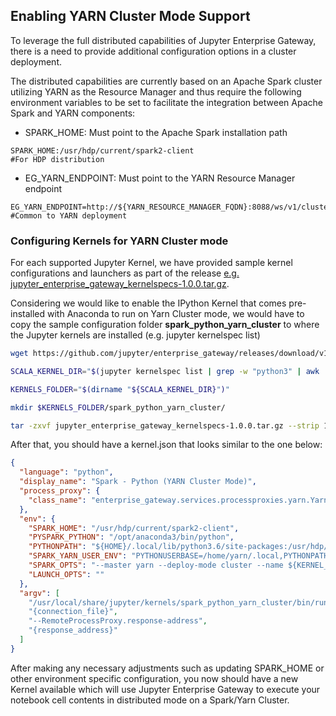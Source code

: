 ## Enabling YARN Cluster Mode Support

To leverage the full distributed capabilities of Jupyter Enterprise Gateway, there is a need to
provide additional configuration options in a cluster deployment.

The distributed capabilities are currently based on an Apache Spark cluster utilizing YARN as the
Resource Manager and thus require the following environment variables to be set to facilitate the
integration between Apache Spark and YARN components:

* SPARK_HOME: Must point to the Apache Spark installation path
```
SPARK_HOME:/usr/hdp/current/spark2-client                            #For HDP distribution
```

* EG_YARN_ENDPOINT: Must point to the YARN Resource Manager endpoint
```
EG_YARN_ENDPOINT=http://${YARN_RESOURCE_MANAGER_FQDN}:8088/ws/v1/cluster #Common to YARN deployment
``` 

### Configuring Kernels for YARN Cluster mode

For each supported Jupyter Kernel, we have provided sample kernel configurations and launchers as part of the release
[e.g. jupyter_enterprise_gateway_kernelspecs-1.0.0.tar.gz](https://github.com/jupyter/enterprise_gateway/releases/download/v1.0.0/jupyter_enterprise_gateway_kernelspecs-1.0.0.tar.gz).

Considering we would like to enable the IPython Kernel that comes pre-installed with Anaconda to run on Yarn Cluster mode, we
would have to copy the sample configuration folder **spark_python_yarn_cluster** to where the Jupyter kernels are installed 
(e.g. jupyter kernelspec list)

``` Bash
wget https://github.com/jupyter/enterprise_gateway/releases/download/v1.0.0/jupyter_enterprise_gateway_kernelspecs-1.0.0.tar.gz

SCALA_KERNEL_DIR="$(jupyter kernelspec list | grep -w "python3" | awk '{print $2}')"

KERNELS_FOLDER="$(dirname "${SCALA_KERNEL_DIR}")"

mkdir $KERNELS_FOLDER/spark_python_yarn_cluster/

tar -zxvf jupyter_enterprise_gateway_kernelspecs-1.0.0.tar.gz --strip 1 --directory $KERNELS_FOLDER/spark_python_yarn_cluster/ spark_python_yarn_cluster/

```

After that, you should have a kernel.json that looks similar to the one below:

```json
{
  "language": "python",
  "display_name": "Spark - Python (YARN Cluster Mode)",
  "process_proxy": {
    "class_name": "enterprise_gateway.services.processproxies.yarn.YarnClusterProcessProxy"
  },
  "env": {
    "SPARK_HOME": "/usr/hdp/current/spark2-client",
    "PYSPARK_PYTHON": "/opt/anaconda3/bin/python",
    "PYTHONPATH": "${HOME}/.local/lib/python3.6/site-packages:/usr/hdp/current/spark2-client/python:/usr/hdp/current/spark2-client/python/lib/py4j-0.10.4-src.zip",
    "SPARK_YARN_USER_ENV": "PYTHONUSERBASE=/home/yarn/.local,PYTHONPATH=${HOME}/.local/lib/python3.6/site-packages:/usr/hdp/current/spark2-client/python:/usr/hdp/current/spark2-client/python/lib/py4j-0.10.4-src.zip,PATH=/opt/anaconda2/bin:$PATH",
    "SPARK_OPTS": "--master yarn --deploy-mode cluster --name ${KERNEL_ID:-ERROR__NO__KERNEL_ID} --conf spark.yarn.submit.waitAppCompletion=false",
    "LAUNCH_OPTS": ""
  },
  "argv": [
    "/usr/local/share/jupyter/kernels/spark_python_yarn_cluster/bin/run.sh",
    "{connection_file}",
    "--RemoteProcessProxy.response-address",
    "{response_address}"
  ]
}
```

After making any necessary adjustments such as updating SPARK_HOME or other environment specific configuration, you now should have 
a new Kernel available which will use Jupyter Enterprise Gateway to execute your notebook cell contents in distributed mode 
on a Spark/Yarn Cluster.   
